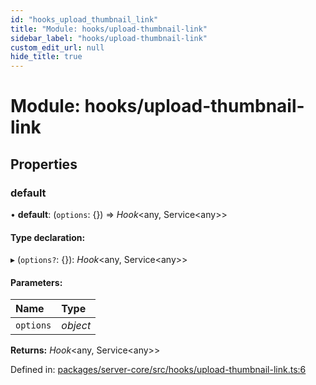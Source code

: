 ```yaml
---
id: "hooks_upload_thumbnail_link"
title: "Module: hooks/upload-thumbnail-link"
sidebar_label: "hooks/upload-thumbnail-link"
custom_edit_url: null
hide_title: true
---
```


# Module: hooks/upload-thumbnail-link

## Properties

### default

• **default**: (`options`: {}) => *Hook*<any, Service<any\>\>

#### Type declaration:

▸ (`options?`: {}): *Hook*<any, Service<any\>\>

#### Parameters:

Name | Type |
:------ | :------ |
`options` | *object* |

**Returns:** *Hook*<any, Service<any\>\>

Defined in: [packages/server-core/src/hooks/upload-thumbnail-link.ts:6](https://github.com/xr3ngine/xr3ngine/blob/716a06460/packages/server-core/src/hooks/upload-thumbnail-link.ts#L6)
